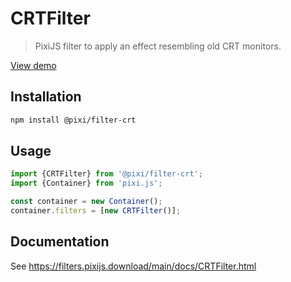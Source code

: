 # CRTFilter

> PixiJS filter to apply an effect resembling old CRT monitors.

[View demo](https://filters.pixijs.download/main/demo/index.html?enabled=CRTFilter)

## Installation

```bash
npm install @pixi/filter-crt
```

## Usage

```js
import {CRTFilter} from '@pixi/filter-crt';
import {Container} from 'pixi.js';

const container = new Container();
container.filters = [new CRTFilter()];
```

## Documentation

See https://filters.pixijs.download/main/docs/CRTFilter.html